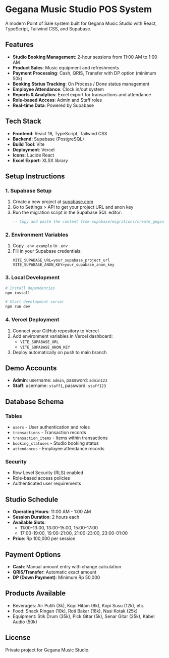 # Gegana Music Studio POS System

A modern Point of Sale system built for Gegana Music Studio with React, TypeScript, Tailwind CSS, and Supabase.

## Features

- **Studio Booking Management**: 2-hour sessions from 11:00 AM to 1:00 AM
- **Product Sales**: Music equipment and refreshments
- **Payment Processing**: Cash, QRIS, Transfer with DP option (minimum 50k)
- **Booking Status Tracking**: On Process / Done status management
- **Employee Attendance**: Clock in/out system
- **Reports & Analytics**: Excel export for transactions and attendance
- **Role-based Access**: Admin and Staff roles
- **Real-time Data**: Powered by Supabase

## Tech Stack

- **Frontend**: React 18, TypeScript, Tailwind CSS
- **Backend**: Supabase (PostgreSQL)
- **Build Tool**: Vite
- **Deployment**: Vercel
- **Icons**: Lucide React
- **Excel Export**: XLSX library

## Setup Instructions

### 1. Supabase Setup

1. Create a new project at [supabase.com](https://supabase.com)
2. Go to Settings > API to get your project URL and anon key
3. Run the migration script in the Supabase SQL editor:
   ```sql
   -- Copy and paste the content from supabase/migrations/create_gegana_schema.sql
   ```

### 2. Environment Variables

1. Copy `.env.example` to `.env`
2. Fill in your Supabase credentials:
   ```env
   VITE_SUPABASE_URL=your_supabase_project_url
   VITE_SUPABASE_ANON_KEY=your_supabase_anon_key
   ```

### 3. Local Development

```bash
# Install dependencies
npm install

# Start development server
npm run dev
```

### 4. Vercel Deployment

1. Connect your GitHub repository to Vercel
2. Add environment variables in Vercel dashboard:
   - `VITE_SUPABASE_URL`
   - `VITE_SUPABASE_ANON_KEY`
3. Deploy automatically on push to main branch

## Demo Accounts

- **Admin**: username: `admin`, password: `admin123`
- **Staff**: username: `staff1`, password: `staff123`

## Database Schema

### Tables
- `users` - User authentication and roles
- `transactions` - Transaction records
- `transaction_items` - Items within transactions
- `booking_statuses` - Studio booking status
- `attendances` - Employee attendance records

### Security
- Row Level Security (RLS) enabled
- Role-based access policies
- Authenticated user requirements

## Studio Schedule

- **Operating Hours**: 11:00 AM - 1:00 AM
- **Session Duration**: 2 hours each
- **Available Slots**: 
  - 11:00-13:00, 13:00-15:00, 15:00-17:00
  - 17:00-19:00, 19:00-21:00, 21:00-23:00, 23:00-01:00
- **Price**: Rp 100,000 per session

## Payment Options

- **Cash**: Manual amount entry with change calculation
- **QRIS/Transfer**: Automatic exact amount
- **DP (Down Payment)**: Minimum Rp 50,000

## Products Available

- Beverages: Air Putih (3k), Kopi Hitam (8k), Kopi Susu (12k), etc.
- Food: Snack Ringan (10k), Roti Bakar (18k), Nasi Kotak (25k)
- Equipment: Stik Drum (35k), Pick Gitar (5k), Senar Gitar (25k), Kabel Audio (50k)

## License

Private project for Gegana Music Studio.